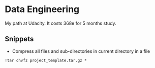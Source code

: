 # Data Engineering

My path at Udacity. It costs 368e for 5 months study.

## Snippets

- Compress all files and sub-directories in current directory in a file

```
!tar chvfz project_template.tar.gz *
```
